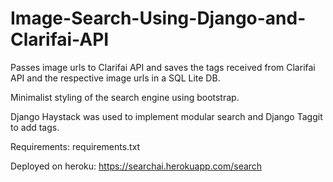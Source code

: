 # Image-Search-Using-Django-and-Clarifai-API

Passes image urls to Clarifai API and saves the tags received from Clarifai API and the respective image urls in a SQL Lite DB.

Minimalist styling of the search engine using bootstrap.

Django Haystack was used to implement modular search and Django Taggit to add tags.

Requirements: requirements.txt


Deployed on heroku:
https://searchai.herokuapp.com/search
